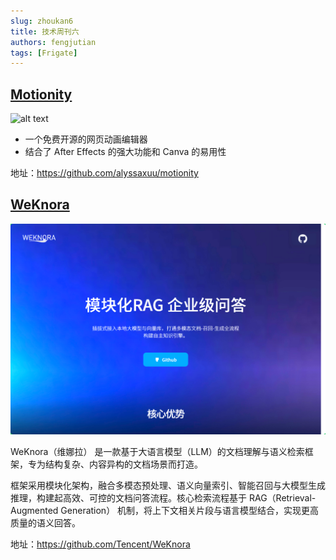 ```yaml
---
slug: zhoukan6
title: 技术周刊六
authors: fengjutian
tags: [Frigate]
---
```


## [Motionity](https://github.com/alyssaxuu/motionity)
![alt text](./static/imgs/preview.gif)

- 一个免费开源的网页动画编辑器
- 结合了 After Effects 的强大功能和 Canva 的易用性

地址：https://github.com/alyssaxuu/motionity

## [WeKnora](https://github.com/Tencent/WeKnora)

![alt text](./static/imgs/weknora.png)


WeKnora（维娜拉） 是一款基于大语言模型（LLM）的文档理解与语义检索框架，专为结构复杂、内容异构的文档场景而打造。

框架采用模块化架构，融合多模态预处理、语义向量索引、智能召回与大模型生成推理，构建起高效、可控的文档问答流程。核心检索流程基于 RAG（Retrieval-Augmented Generation） 机制，将上下文相关片段与语言模型结合，实现更高质量的语义回答。

地址：https://github.com/Tencent/WeKnora